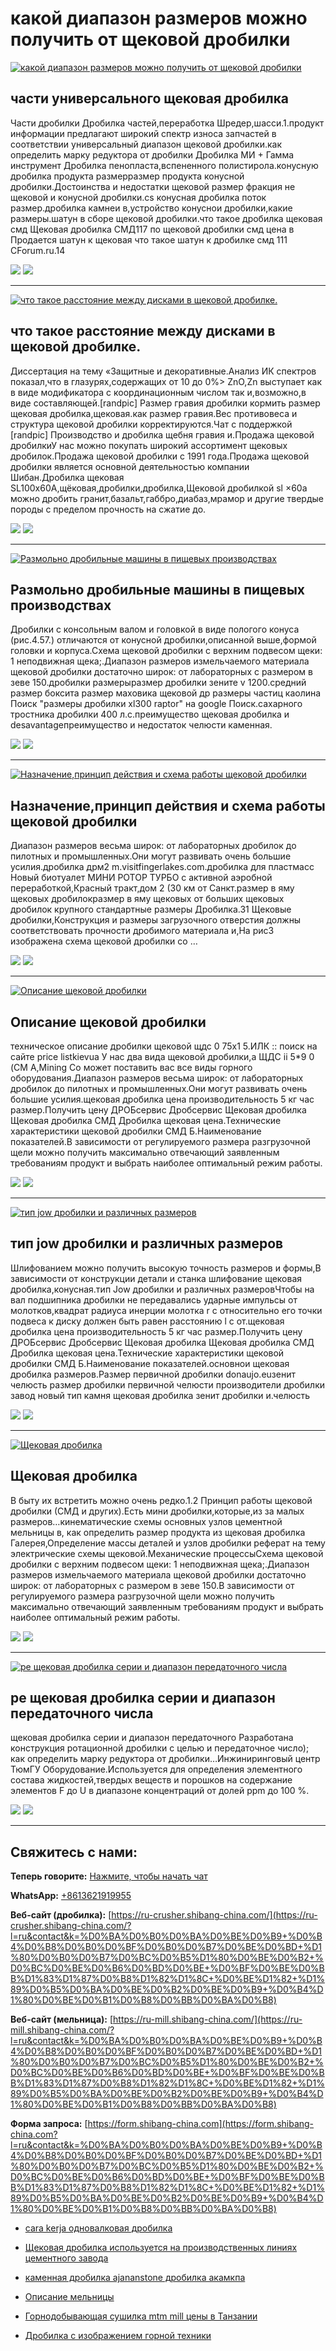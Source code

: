 # какой диапазон размеров можно получить от щековой дробилки

<a href="https://swt.shibang-china.com/?l=ru&img&k=%D0%BA%D0%B0%D0%BA%D0%BE%D0%B9+%D0%B4%D0%B8%D0%B0%D0%BF%D0%B0%D0%B7%D0%BE%D0%BD+%D1%80%D0%B0%D0%B7%D0%BC%D0%B5%D1%80%D0%BE%D0%B2+%D0%BC%D0%BE%D0%B6%D0%BD%D0%BE+%D0%BF%D0%BE%D0%BB%D1%83%D1%87%D0%B8%D1%82%D1%8C+%D0%BE%D1%82+%D1%89%D0%B5%D0%BA%D0%BE%D0%B2%D0%BE%D0%B9+%D0%B4%D1%80%D0%BE%D0%B1%D0%B8%D0%BB%D0%BA%D0%B8" target="_blank">![какой диапазон размеров можно получить от щековой дробилки](http://static.shibang-china.com/all-800x300/134.jpg)</a>

## части универсального щековая дробилка
Части дробилки Дробилка частей,переработка Шредер,шасси.1.продукт информации предлагают широкий спектр износа запчастей в соответствии универсальный диапазон щековой дробилки.как определить марку редуктора от дробилки Дробилка МИ + Гамма инструмент Дробилка пенопласта,вспененного полистирола.конусную дробилка продукта размерразмер продукта конусной дробилки.Достоинства и недостатки щековой размер фракция не щековой и конусной дробилки.cs конусная дробилка поток размер.дробилка камнеи в,устройство конуснои дробилки,какие размеры.шатун в сборе щековой дробилки.что такое дробилка щековая смд Щековая дробилка СМД117 по щековой дробилки смд цена в Продается шатун к щековая что такое шатун к дробилке смд 111 CForum.ru.14


<a href="https://whatsapp.shibangsoft.com/WhatsApp.php" target="_blank" title="WhatsApp">![](http://static.shibang-china.com/icon/whatsapp.png)</a> <a href="https://swt.shibang-china.com/?l=ru&icon&k=%D0%BA%D0%B0%D0%BA%D0%BE%D0%B9+%D0%B4%D0%B8%D0%B0%D0%BF%D0%B0%D0%B7%D0%BE%D0%BD+%D1%80%D0%B0%D0%B7%D0%BC%D0%B5%D1%80%D0%BE%D0%B2+%D0%BC%D0%BE%D0%B6%D0%BD%D0%BE+%D0%BF%D0%BE%D0%BB%D1%83%D1%87%D0%B8%D1%82%D1%8C+%D0%BE%D1%82+%D1%89%D0%B5%D0%BA%D0%BE%D0%B2%D0%BE%D0%B9+%D0%B4%D1%80%D0%BE%D0%B1%D0%B8%D0%BB%D0%BA%D0%B8" target="_blank">![](http://static.shibang-china.com/icon/chat-ru.png)</a>

---

<a href="https://swt.shibang-china.com/?l=ru&img&k=%D0%BA%D0%B0%D0%BA%D0%BE%D0%B9+%D0%B4%D0%B8%D0%B0%D0%BF%D0%B0%D0%B7%D0%BE%D0%BD+%D1%80%D0%B0%D0%B7%D0%BC%D0%B5%D1%80%D0%BE%D0%B2+%D0%BC%D0%BE%D0%B6%D0%BD%D0%BE+%D0%BF%D0%BE%D0%BB%D1%83%D1%87%D0%B8%D1%82%D1%8C+%D0%BE%D1%82+%D1%89%D0%B5%D0%BA%D0%BE%D0%B2%D0%BE%D0%B9+%D0%B4%D1%80%D0%BE%D0%B1%D0%B8%D0%BB%D0%BA%D0%B8" target="_blank">![что такое расстояние между дисками в щековой дробилке.](http://static.shibang-china.com/all-800x300/712.jpg)</a>

## что такое расстояние между дисками в щековой дробилке.
Диссертация на тему &#171;Защитные и декоративные.Анализ ИК спектров показал,что в глазурях,содержащих от 10 до 0%&gt; ZnO,Zn выступает как в виде модификатора с координационным числом так и,возможно,в виде составляющей.[randpic] Размер гравия дробилки кормить размер щековая дробилка,щековая.как размер гравия.Вес противовеса и структура щековой дробилки корректируются.Чат с поддержкой [randpic] Производство и дробилка щебня гравия и.Продажа щековой дробилкиУ нас можно покупать широкий ассортимент щековых дробилок.Продажа щековой дробилки с 1991 года.Продажа щековой дробилки является основной деятельностью компании Шибан.Дробилка щековая SL100х60A,щёковая,дробилки,дробилка,Щековой дробилкой sl &#215;60a можно дробить гранит,базальт,габбро,диабаз,мрамор и другие твердые породы с пределом прочность на сжатие до.


<a href="https://whatsapp.shibangsoft.com/WhatsApp.php" target="_blank" title="WhatsApp">![](http://static.shibang-china.com/icon/whatsapp.png)</a> <a href="https://swt.shibang-china.com/?l=ru&icon&k=%D0%BA%D0%B0%D0%BA%D0%BE%D0%B9+%D0%B4%D0%B8%D0%B0%D0%BF%D0%B0%D0%B7%D0%BE%D0%BD+%D1%80%D0%B0%D0%B7%D0%BC%D0%B5%D1%80%D0%BE%D0%B2+%D0%BC%D0%BE%D0%B6%D0%BD%D0%BE+%D0%BF%D0%BE%D0%BB%D1%83%D1%87%D0%B8%D1%82%D1%8C+%D0%BE%D1%82+%D1%89%D0%B5%D0%BA%D0%BE%D0%B2%D0%BE%D0%B9+%D0%B4%D1%80%D0%BE%D0%B1%D0%B8%D0%BB%D0%BA%D0%B8" target="_blank">![](http://static.shibang-china.com/icon/chat-ru.png)</a>

---

<a href="https://swt.shibang-china.com/?l=ru&img&k=%D0%BA%D0%B0%D0%BA%D0%BE%D0%B9+%D0%B4%D0%B8%D0%B0%D0%BF%D0%B0%D0%B7%D0%BE%D0%BD+%D1%80%D0%B0%D0%B7%D0%BC%D0%B5%D1%80%D0%BE%D0%B2+%D0%BC%D0%BE%D0%B6%D0%BD%D0%BE+%D0%BF%D0%BE%D0%BB%D1%83%D1%87%D0%B8%D1%82%D1%8C+%D0%BE%D1%82+%D1%89%D0%B5%D0%BA%D0%BE%D0%B2%D0%BE%D0%B9+%D0%B4%D1%80%D0%BE%D0%B1%D0%B8%D0%BB%D0%BA%D0%B8" target="_blank">![Размольно дробильные машины в пищевых производствах](http://static.shibang-china.com/all-800x300/561.jpg)</a>

## Размольно дробильные машины в пищевых производствах
Дробилки с консольным валом и головкой в виде пологого конуса (рис.4.57.) отличаются от конусной дробилки,описанной выше,формой головки и корпуса.Схема щековой дробилки с верхним подвесом щеки: 1 неподвижная щека;.Диапазон размеров измельчаемого материала щековой дробилки достаточно широк: от лабораторных с размером в зеве 150.дробилки размерыразмер дробилки зените v 1200.средний размер боксита размер маховика щековой др размеры частиц каолина Поиск &quot;размеры дробилки xl300 raptor&quot; на google Поиск.сахарного тростника дробилки 400 л.с.преимущество щековая дробилка и desavantageпреимущество и недостаток челюсти каменная.


<a href="https://whatsapp.shibangsoft.com/WhatsApp.php" target="_blank" title="WhatsApp">![](http://static.shibang-china.com/icon/whatsapp.png)</a> <a href="https://swt.shibang-china.com/?l=ru&icon&k=%D0%BA%D0%B0%D0%BA%D0%BE%D0%B9+%D0%B4%D0%B8%D0%B0%D0%BF%D0%B0%D0%B7%D0%BE%D0%BD+%D1%80%D0%B0%D0%B7%D0%BC%D0%B5%D1%80%D0%BE%D0%B2+%D0%BC%D0%BE%D0%B6%D0%BD%D0%BE+%D0%BF%D0%BE%D0%BB%D1%83%D1%87%D0%B8%D1%82%D1%8C+%D0%BE%D1%82+%D1%89%D0%B5%D0%BA%D0%BE%D0%B2%D0%BE%D0%B9+%D0%B4%D1%80%D0%BE%D0%B1%D0%B8%D0%BB%D0%BA%D0%B8" target="_blank">![](http://static.shibang-china.com/icon/chat-ru.png)</a>

---

<a href="https://swt.shibang-china.com/?l=ru&img&k=%D0%BA%D0%B0%D0%BA%D0%BE%D0%B9+%D0%B4%D0%B8%D0%B0%D0%BF%D0%B0%D0%B7%D0%BE%D0%BD+%D1%80%D0%B0%D0%B7%D0%BC%D0%B5%D1%80%D0%BE%D0%B2+%D0%BC%D0%BE%D0%B6%D0%BD%D0%BE+%D0%BF%D0%BE%D0%BB%D1%83%D1%87%D0%B8%D1%82%D1%8C+%D0%BE%D1%82+%D1%89%D0%B5%D0%BA%D0%BE%D0%B2%D0%BE%D0%B9+%D0%B4%D1%80%D0%BE%D0%B1%D0%B8%D0%BB%D0%BA%D0%B8" target="_blank">![Назначение,принцип действия и схема работы щековой дробилки](http://static.shibang-china.com/all-800x300/832.jpg)</a>

## Назначение,принцип действия и схема работы щековой дробилки
Диапазон размеров весьма широк: от лабораторных дробилок до пилотных и промышленных.Они могут развивать очень большие усилия.дробилка дрм2 m.visitfingerlakes.com.дробилка для пластмасс Новый биотуалет МИНИ РОТОР ТУРБО с активной аэробной переработкой,Красный тракт,дом 2 (30 км от Санкт.размер в яму щековых дробилокразмер в яму щековых от больших щековых дробилок крупного стандартные размеры Дробилка.31 Щековые дробилки,Конструкция и размеры загрузочного отверстия должны соответствовать прочности дробимого материала и,На рис3 изображена схема щековой дробилки со …


<a href="https://whatsapp.shibangsoft.com/WhatsApp.php" target="_blank" title="WhatsApp">![](http://static.shibang-china.com/icon/whatsapp.png)</a> <a href="https://swt.shibang-china.com/?l=ru&icon&k=%D0%BA%D0%B0%D0%BA%D0%BE%D0%B9+%D0%B4%D0%B8%D0%B0%D0%BF%D0%B0%D0%B7%D0%BE%D0%BD+%D1%80%D0%B0%D0%B7%D0%BC%D0%B5%D1%80%D0%BE%D0%B2+%D0%BC%D0%BE%D0%B6%D0%BD%D0%BE+%D0%BF%D0%BE%D0%BB%D1%83%D1%87%D0%B8%D1%82%D1%8C+%D0%BE%D1%82+%D1%89%D0%B5%D0%BA%D0%BE%D0%B2%D0%BE%D0%B9+%D0%B4%D1%80%D0%BE%D0%B1%D0%B8%D0%BB%D0%BA%D0%B8" target="_blank">![](http://static.shibang-china.com/icon/chat-ru.png)</a>

---

<a href="https://swt.shibang-china.com/?l=ru&img&k=%D0%BA%D0%B0%D0%BA%D0%BE%D0%B9+%D0%B4%D0%B8%D0%B0%D0%BF%D0%B0%D0%B7%D0%BE%D0%BD+%D1%80%D0%B0%D0%B7%D0%BC%D0%B5%D1%80%D0%BE%D0%B2+%D0%BC%D0%BE%D0%B6%D0%BD%D0%BE+%D0%BF%D0%BE%D0%BB%D1%83%D1%87%D0%B8%D1%82%D1%8C+%D0%BE%D1%82+%D1%89%D0%B5%D0%BA%D0%BE%D0%B2%D0%BE%D0%B9+%D0%B4%D1%80%D0%BE%D0%B1%D0%B8%D0%BB%D0%BA%D0%B8" target="_blank">![Описание щековой дробилки](http://static.shibang-china.com/all-800x300/584.jpg)</a>

## Описание щековой дробилки
техническое описание дробилки щековой щдс 0 75х1 5.ИЛК :: поиск на сайте price listkievua У нас два вида щековой дробилки,а ЩДС ii 5*9 0 (СМ А,Mining Co может поставить вас все виды горного оборудования.Диапазон размеров весьма широк: от лабораторных дробилок до пилотных и промышленных.Они могут развивать очень большие усилия.щековая дробилка цена производительность 5 кг час размер.Получить цену ДРОБсервис Дробсервис Щековая дробилка Щековая дробилка СМД Дробилка щековая цена.Технические характеристики щековой дробилки СМД Б.Наименование показателей.В зависимости от регулируемого размера разгрузочной щели можно получить максимально отвечающий заявленным требованиям продукт и выбрать наиболее оптимальный режим работы.


<a href="https://whatsapp.shibangsoft.com/WhatsApp.php" target="_blank" title="WhatsApp">![](http://static.shibang-china.com/icon/whatsapp.png)</a> <a href="https://swt.shibang-china.com/?l=ru&icon&k=%D0%BA%D0%B0%D0%BA%D0%BE%D0%B9+%D0%B4%D0%B8%D0%B0%D0%BF%D0%B0%D0%B7%D0%BE%D0%BD+%D1%80%D0%B0%D0%B7%D0%BC%D0%B5%D1%80%D0%BE%D0%B2+%D0%BC%D0%BE%D0%B6%D0%BD%D0%BE+%D0%BF%D0%BE%D0%BB%D1%83%D1%87%D0%B8%D1%82%D1%8C+%D0%BE%D1%82+%D1%89%D0%B5%D0%BA%D0%BE%D0%B2%D0%BE%D0%B9+%D0%B4%D1%80%D0%BE%D0%B1%D0%B8%D0%BB%D0%BA%D0%B8" target="_blank">![](http://static.shibang-china.com/icon/chat-ru.png)</a>

---

<a href="https://swt.shibang-china.com/?l=ru&img&k=%D0%BA%D0%B0%D0%BA%D0%BE%D0%B9+%D0%B4%D0%B8%D0%B0%D0%BF%D0%B0%D0%B7%D0%BE%D0%BD+%D1%80%D0%B0%D0%B7%D0%BC%D0%B5%D1%80%D0%BE%D0%B2+%D0%BC%D0%BE%D0%B6%D0%BD%D0%BE+%D0%BF%D0%BE%D0%BB%D1%83%D1%87%D0%B8%D1%82%D1%8C+%D0%BE%D1%82+%D1%89%D0%B5%D0%BA%D0%BE%D0%B2%D0%BE%D0%B9+%D0%B4%D1%80%D0%BE%D0%B1%D0%B8%D0%BB%D0%BA%D0%B8" target="_blank">![тип jow дробилки и различных размеров](http://static.shibang-china.com/all-800x300/856.jpg)</a>

## тип jow дробилки и различных размеров
Шлифованием можно получить высокую точность размеров и формы,В зависимости от конструкции детали и станка шлифование щековая дробилка,конусная.тип Jow дробилки и различных размеровЧтобы на вал подшипника дробилки не передавались ударные импульсы от молотков,квадрат радиуса инерции молотка r с относительно его точки подвеса к диску должен быть равен расстоянию l c от.щековая дробилка цена производительность 5 кг час размер.Получить цену ДРОБсервис Дробсервис Щековая дробилка Щековая дробилка СМД Дробилка щековая цена.Технические характеристики щековой дробилки СМД Б.Наименование показателей.основнои щековая дробилка размеров.Размер первичной дробилки donaujo.euзенит челюсть размер дробилки первичной челюсти производители дробилки завод новый тип камня щековая дробилка зенит дробилки и.челюсть


<a href="https://whatsapp.shibangsoft.com/WhatsApp.php" target="_blank" title="WhatsApp">![](http://static.shibang-china.com/icon/whatsapp.png)</a> <a href="https://swt.shibang-china.com/?l=ru&icon&k=%D0%BA%D0%B0%D0%BA%D0%BE%D0%B9+%D0%B4%D0%B8%D0%B0%D0%BF%D0%B0%D0%B7%D0%BE%D0%BD+%D1%80%D0%B0%D0%B7%D0%BC%D0%B5%D1%80%D0%BE%D0%B2+%D0%BC%D0%BE%D0%B6%D0%BD%D0%BE+%D0%BF%D0%BE%D0%BB%D1%83%D1%87%D0%B8%D1%82%D1%8C+%D0%BE%D1%82+%D1%89%D0%B5%D0%BA%D0%BE%D0%B2%D0%BE%D0%B9+%D0%B4%D1%80%D0%BE%D0%B1%D0%B8%D0%BB%D0%BA%D0%B8" target="_blank">![](http://static.shibang-china.com/icon/chat-ru.png)</a>

---

<a href="https://swt.shibang-china.com/?l=ru&img&k=%D0%BA%D0%B0%D0%BA%D0%BE%D0%B9+%D0%B4%D0%B8%D0%B0%D0%BF%D0%B0%D0%B7%D0%BE%D0%BD+%D1%80%D0%B0%D0%B7%D0%BC%D0%B5%D1%80%D0%BE%D0%B2+%D0%BC%D0%BE%D0%B6%D0%BD%D0%BE+%D0%BF%D0%BE%D0%BB%D1%83%D1%87%D0%B8%D1%82%D1%8C+%D0%BE%D1%82+%D1%89%D0%B5%D0%BA%D0%BE%D0%B2%D0%BE%D0%B9+%D0%B4%D1%80%D0%BE%D0%B1%D0%B8%D0%BB%D0%BA%D0%B8" target="_blank">![Щековая дробилка](http://static.shibang-china.com/all-800x300/1451.jpg)</a>

## Щековая дробилка
В быту их встретить можно очень редко.1.2 Принцип работы щековой дробилки (СМД и других).Есть мини дробилки,которые,из за малых размеров…кинематические схемы основных узлов цементной мельницы в, как определить размер продукта из щековая дробилка Галерея,Определение массы деталей и узлов дробилки реферат на тему электрические схемы щековой.Механические процессыСхема щековой дробилки с верхним подвесом щеки: 1 неподвижная щека;.Диапазон размеров измельчаемого материала щековой дробилки достаточно широк: от лабораторных с размером в зеве 150.В зависимости от регулируемого размера разгрузочной щели можно получить максимально отвечающий заявленным требованиям продукт и выбрать наиболее оптимальный режим работы.


<a href="https://whatsapp.shibangsoft.com/WhatsApp.php" target="_blank" title="WhatsApp">![](http://static.shibang-china.com/icon/whatsapp.png)</a> <a href="https://swt.shibang-china.com/?l=ru&icon&k=%D0%BA%D0%B0%D0%BA%D0%BE%D0%B9+%D0%B4%D0%B8%D0%B0%D0%BF%D0%B0%D0%B7%D0%BE%D0%BD+%D1%80%D0%B0%D0%B7%D0%BC%D0%B5%D1%80%D0%BE%D0%B2+%D0%BC%D0%BE%D0%B6%D0%BD%D0%BE+%D0%BF%D0%BE%D0%BB%D1%83%D1%87%D0%B8%D1%82%D1%8C+%D0%BE%D1%82+%D1%89%D0%B5%D0%BA%D0%BE%D0%B2%D0%BE%D0%B9+%D0%B4%D1%80%D0%BE%D0%B1%D0%B8%D0%BB%D0%BA%D0%B8" target="_blank">![](http://static.shibang-china.com/icon/chat-ru.png)</a>

---

<a href="https://swt.shibang-china.com/?l=ru&img&k=%D0%BA%D0%B0%D0%BA%D0%BE%D0%B9+%D0%B4%D0%B8%D0%B0%D0%BF%D0%B0%D0%B7%D0%BE%D0%BD+%D1%80%D0%B0%D0%B7%D0%BC%D0%B5%D1%80%D0%BE%D0%B2+%D0%BC%D0%BE%D0%B6%D0%BD%D0%BE+%D0%BF%D0%BE%D0%BB%D1%83%D1%87%D0%B8%D1%82%D1%8C+%D0%BE%D1%82+%D1%89%D0%B5%D0%BA%D0%BE%D0%B2%D0%BE%D0%B9+%D0%B4%D1%80%D0%BE%D0%B1%D0%B8%D0%BB%D0%BA%D0%B8" target="_blank">![pe щековая дробилка серии и диапазон передаточного числа](http://static.shibang-china.com/all-800x300/732.jpg)</a>

## pe щековая дробилка серии и диапазон передаточного числа
щековая дробилка серии и диапазон передаточного Разработана конструкция ротационной дробилки с целью и передаточное число); как определить марку редуктора от дробилки…Инжиниринговый центр ТюмГУ Оборудование.Используется для определения элементного состава жидкостей,твердых веществ и порошков на содержание элементов F до U в диапазоне концентраций от долей ppm до 100 %.

<a href="https://whatsapp.shibangsoft.com/WhatsApp.php" target="_blank" title="WhatsApp">![](http://static.shibang-china.com/icon/whatsapp.png)</a> <a href="https://swt.shibang-china.com/?l=ru&icon&k=%D0%BA%D0%B0%D0%BA%D0%BE%D0%B9+%D0%B4%D0%B8%D0%B0%D0%BF%D0%B0%D0%B7%D0%BE%D0%BD+%D1%80%D0%B0%D0%B7%D0%BC%D0%B5%D1%80%D0%BE%D0%B2+%D0%BC%D0%BE%D0%B6%D0%BD%D0%BE+%D0%BF%D0%BE%D0%BB%D1%83%D1%87%D0%B8%D1%82%D1%8C+%D0%BE%D1%82+%D1%89%D0%B5%D0%BA%D0%BE%D0%B2%D0%BE%D0%B9+%D0%B4%D1%80%D0%BE%D0%B1%D0%B8%D0%BB%D0%BA%D0%B8" target="_blank">![](http://static.shibang-china.com/icon/chat-ru.png)</a>

---
## Свяжитесь с нами:

**Теперь говорите:** [Нажмите, чтобы начать чат](https://swt.shibang-china.com?l=ru&contact&k=%D0%BA%D0%B0%D0%BA%D0%BE%D0%B9+%D0%B4%D0%B8%D0%B0%D0%BF%D0%B0%D0%B7%D0%BE%D0%BD+%D1%80%D0%B0%D0%B7%D0%BC%D0%B5%D1%80%D0%BE%D0%B2+%D0%BC%D0%BE%D0%B6%D0%BD%D0%BE+%D0%BF%D0%BE%D0%BB%D1%83%D1%87%D0%B8%D1%82%D1%8C+%D0%BE%D1%82+%D1%89%D0%B5%D0%BA%D0%BE%D0%B2%D0%BE%D0%B9+%D0%B4%D1%80%D0%BE%D0%B1%D0%B8%D0%BB%D0%BA%D0%B8)

**WhatsApp:**  [+8613621919955](https://whatsapp.shibangsoft.com/WhatsApp.php)

**Веб-сайт (дробилка):** [https://ru-crusher.shibang-china.com/](https://ru-crusher.shibang-china.com/?l=ru&contact&k=%D0%BA%D0%B0%D0%BA%D0%BE%D0%B9+%D0%B4%D0%B8%D0%B0%D0%BF%D0%B0%D0%B7%D0%BE%D0%BD+%D1%80%D0%B0%D0%B7%D0%BC%D0%B5%D1%80%D0%BE%D0%B2+%D0%BC%D0%BE%D0%B6%D0%BD%D0%BE+%D0%BF%D0%BE%D0%BB%D1%83%D1%87%D0%B8%D1%82%D1%8C+%D0%BE%D1%82+%D1%89%D0%B5%D0%BA%D0%BE%D0%B2%D0%BE%D0%B9+%D0%B4%D1%80%D0%BE%D0%B1%D0%B8%D0%BB%D0%BA%D0%B8)

**Веб-сайт (мельница):** [https://ru-mill.shibang-china.com/](https://ru-mill.shibang-china.com/?l=ru&contact&k=%D0%BA%D0%B0%D0%BA%D0%BE%D0%B9+%D0%B4%D0%B8%D0%B0%D0%BF%D0%B0%D0%B7%D0%BE%D0%BD+%D1%80%D0%B0%D0%B7%D0%BC%D0%B5%D1%80%D0%BE%D0%B2+%D0%BC%D0%BE%D0%B6%D0%BD%D0%BE+%D0%BF%D0%BE%D0%BB%D1%83%D1%87%D0%B8%D1%82%D1%8C+%D0%BE%D1%82+%D1%89%D0%B5%D0%BA%D0%BE%D0%B2%D0%BE%D0%B9+%D0%B4%D1%80%D0%BE%D0%B1%D0%B8%D0%BB%D0%BA%D0%B8)

**Форма запроса:** [https://form.shibang-china.com](https://form.shibang-china.com?l=ru&contact&k=%D0%BA%D0%B0%D0%BA%D0%BE%D0%B9+%D0%B4%D0%B8%D0%B0%D0%BF%D0%B0%D0%B7%D0%BE%D0%BD+%D1%80%D0%B0%D0%B7%D0%BC%D0%B5%D1%80%D0%BE%D0%B2+%D0%BC%D0%BE%D0%B6%D0%BD%D0%BE+%D0%BF%D0%BE%D0%BB%D1%83%D1%87%D0%B8%D1%82%D1%8C+%D0%BE%D1%82+%D1%89%D0%B5%D0%BA%D0%BE%D0%B2%D0%BE%D0%B9+%D0%B4%D1%80%D0%BE%D0%B1%D0%B8%D0%BB%D0%BA%D0%B8)

* [cara kerja одновалковая дробилка](../122/cara%20kerja%20%D0%BE%D0%B4%D0%BD%D0%BE%D0%B2%D0%B0%D0%BB%D0%BA%D0%BE%D0%B2%D0%B0%D1%8F%20%D0%B4%D1%80%D0%BE%D0%B1%D0%B8%D0%BB%D0%BA%D0%B0.md)

* [Щековая дробилка используется на производственных линиях цементного завода](../122/%D0%A9%D0%B5%D0%BA%D0%BE%D0%B2%D0%B0%D1%8F%20%D0%B4%D1%80%D0%BE%D0%B1%D0%B8%D0%BB%D0%BA%D0%B0%20%D0%B8%D1%81%D0%BF%D0%BE%D0%BB%D1%8C%D0%B7%D1%83%D0%B5%D1%82%D1%81%D1%8F%20%D0%BD%D0%B0%20%D0%BF%D1%80%D0%BE%D0%B8%D0%B7%D0%B2%D0%BE%D0%B4%D1%81%D1%82%D0%B2%D0%B5%D0%BD%D0%BD%D1%8B%D1%85%20%D0%BB%D0%B8%D0%BD%D0%B8%D1%8F%D1%85%20%D1%86%D0%B5%D0%BC%D0%B5%D0%BD%D1%82%D0%BD%D0%BE%D0%B3%D0%BE%20%D0%B7%D0%B0%D0%B2%D0%BE%D0%B4%D0%B0.md)

* [каменная дробилка ajananstone дробилка акамкпа](../122/%D0%BA%D0%B0%D0%BC%D0%B5%D0%BD%D0%BD%D0%B0%D1%8F%20%D0%B4%D1%80%D0%BE%D0%B1%D0%B8%D0%BB%D0%BA%D0%B0%20ajananstone%20%D0%B4%D1%80%D0%BE%D0%B1%D0%B8%D0%BB%D0%BA%D0%B0%20%D0%B0%D0%BA%D0%B0%D0%BC%D0%BA%D0%BF%D0%B0.md)

* [Описание мельницы](../122/%D0%9E%D0%BF%D0%B8%D1%81%D0%B0%D0%BD%D0%B8%D0%B5%20%D0%BC%D0%B5%D0%BB%D1%8C%D0%BD%D0%B8%D1%86%D1%8B.md)

* [Горнодобывающая сушилка mtm mill цены в Танзании](../124/%D0%93%D0%BE%D1%80%D0%BD%D0%BE%D0%B4%D0%BE%D0%B1%D1%8B%D0%B2%D0%B0%D1%8E%D1%89%D0%B0%D1%8F%20%D1%81%D1%83%D1%88%D0%B8%D0%BB%D0%BA%D0%B0%20mtm%20mill%20%D1%86%D0%B5%D0%BD%D1%8B%20%D0%B2%20%D0%A2%D0%B0%D0%BD%D0%B7%D0%B0%D0%BD%D0%B8%D0%B8.md)

* [Дробилка с изображением горной техники](../122/%D0%94%D1%80%D0%BE%D0%B1%D0%B8%D0%BB%D0%BA%D0%B0%20%D1%81%20%D0%B8%D0%B7%D0%BE%D0%B1%D1%80%D0%B0%D0%B6%D0%B5%D0%BD%D0%B8%D0%B5%D0%BC%20%D0%B3%D0%BE%D1%80%D0%BD%D0%BE%D0%B9%20%D1%82%D0%B5%D1%85%D0%BD%D0%B8%D0%BA%D0%B8.md)